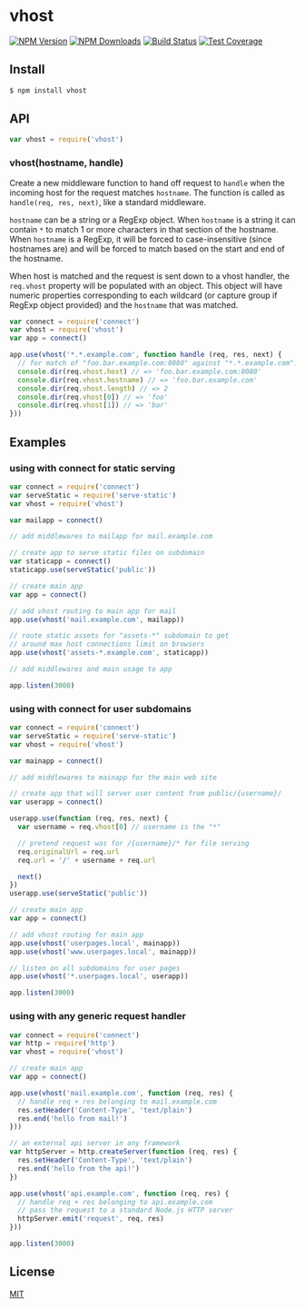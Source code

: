# vhost

[![NPM Version][npm-image]][npm-url]
[![NPM Downloads][downloads-image]][downloads-url]
[![Build Status][github-actions-ci-image]][github-actions-ci-url]
[![Test Coverage][coveralls-image]][coveralls-url]

## Install

```sh
$ npm install vhost
```

## API

<!-- eslint-disable no-unused-vars -->

```js
var vhost = require('vhost')
```

### vhost(hostname, handle)

Create a new middleware function to hand off request to `handle` when the incoming
host for the request matches `hostname`. The function is called as
`handle(req, res, next)`, like a standard middleware.

`hostname` can be a string or a RegExp object. When `hostname` is a string it can
contain `*` to match 1 or more characters in that section of the hostname. When
`hostname` is a RegExp, it will be forced to case-insensitive (since hostnames are)
and will be forced to match based on the start and end of the hostname.

When host is matched and the request is sent down to a vhost handler, the `req.vhost`
property will be populated with an object. This object will have numeric properties
corresponding to each wildcard (or capture group if RegExp object provided) and the
`hostname` that was matched.

```js
var connect = require('connect')
var vhost = require('vhost')
var app = connect()

app.use(vhost('*.*.example.com', function handle (req, res, next) {
  // for match of "foo.bar.example.com:8080" against "*.*.example.com":
  console.dir(req.vhost.host) // => 'foo.bar.example.com:8080'
  console.dir(req.vhost.hostname) // => 'foo.bar.example.com'
  console.dir(req.vhost.length) // => 2
  console.dir(req.vhost[0]) // => 'foo'
  console.dir(req.vhost[1]) // => 'bar'
}))
```

## Examples

### using with connect for static serving

```js
var connect = require('connect')
var serveStatic = require('serve-static')
var vhost = require('vhost')

var mailapp = connect()

// add middlewares to mailapp for mail.example.com

// create app to serve static files on subdomain
var staticapp = connect()
staticapp.use(serveStatic('public'))

// create main app
var app = connect()

// add vhost routing to main app for mail
app.use(vhost('mail.example.com', mailapp))

// route static assets for "assets-*" subdomain to get
// around max host connections limit on browsers
app.use(vhost('assets-*.example.com', staticapp))

// add middlewares and main usage to app

app.listen(3000)
```

### using with connect for user subdomains

```js
var connect = require('connect')
var serveStatic = require('serve-static')
var vhost = require('vhost')

var mainapp = connect()

// add middlewares to mainapp for the main web site

// create app that will server user content from public/{username}/
var userapp = connect()

userapp.use(function (req, res, next) {
  var username = req.vhost[0] // username is the "*"

  // pretend request was for /{username}/* for file serving
  req.originalUrl = req.url
  req.url = '/' + username + req.url

  next()
})
userapp.use(serveStatic('public'))

// create main app
var app = connect()

// add vhost routing for main app
app.use(vhost('userpages.local', mainapp))
app.use(vhost('www.userpages.local', mainapp))

// listen on all subdomains for user pages
app.use(vhost('*.userpages.local', userapp))

app.listen(3000)
```

### using with any generic request handler

```js
var connect = require('connect')
var http = require('http')
var vhost = require('vhost')

// create main app
var app = connect()

app.use(vhost('mail.example.com', function (req, res) {
  // handle req + res belonging to mail.example.com
  res.setHeader('Content-Type', 'text/plain')
  res.end('hello from mail!')
}))

// an external api server in any framework
var httpServer = http.createServer(function (req, res) {
  res.setHeader('Content-Type', 'text/plain')
  res.end('hello from the api!')
})

app.use(vhost('api.example.com', function (req, res) {
  // handle req + res belonging to api.example.com
  // pass the request to a standard Node.js HTTP server
  httpServer.emit('request', req, res)
}))

app.listen(3000)
```

## License

[MIT](LICENSE)

[npm-image]: https://img.shields.io/npm/v/vhost.svg
[npm-url]: https://npmjs.org/package/vhost
[coveralls-image]: https://img.shields.io/coveralls/expressjs/vhost/master.svg
[coveralls-url]: https://coveralls.io/r/expressjs/vhost
[downloads-image]: https://img.shields.io/npm/dm/vhost.svg
[downloads-url]: https://npmjs.org/package/vhost
[github-actions-ci-image]: https://img.shields.io/github/workflow/status/expressjs/vhost/ci/master?label=ci
[github-actions-ci-url]: https://github.com/expressjs/vhost/actions/workflows/ci.yml
